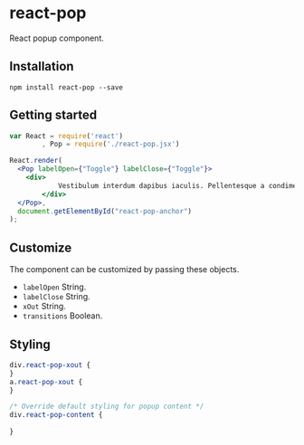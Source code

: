 # react-pop
React popup component.

## Installation
```
npm install react-pop --save
```

## Getting started
```jsx
var React = require('react')
		, Pop = require('./react-pop.jsx')

React.render(
  <Pop labelOpen={"Toggle"} labelClose={"Toggle"}>
  	<div>
			Vestibulum interdum dapibus iaculis. Pellentesque a condimentum erat, non tempus erat. Sed pellentesque, arcu eget tristique facilisis, sapien ligula pharetra tellus, at malesuada nisl diam nec purus. Morbi aliquam ante erat, nec hendrerit enim malesuada vel. Sed in lorem quis enim aliquam consectetur eu nec leo. Nulla facilisi. Aenean malesuada risus sed tortor aliquam maximus.
		</div>
  </Pop>,
  document.getElementById("react-pop-anchor")
);
```

## Customize
The component can be customized by passing these objects.
* ```labelOpen``` String.
* ```labelClose``` String.
* ```xOut``` String.
* ```transitions``` Boolean.

## Styling
```css
div.react-pop-xout {
}
a.react-pop-xout {
}

/* Override default styling for popup content */
div.react-pop-content {
	
}
```